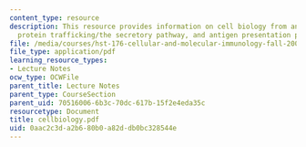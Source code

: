 ```yaml
---
content_type: resource
description: This resource provides information on cell biology from an immune perspective,
  protein trafficking/the secretory pathway, and antigen presentation pathway.
file: /media/courses/hst-176-cellular-and-molecular-immunology-fall-2005/0aac2c3da2b680b0a82ddb0bc328544e_cellbiology.pdf
file_type: application/pdf
learning_resource_types:
- Lecture Notes
ocw_type: OCWFile
parent_title: Lecture Notes
parent_type: CourseSection
parent_uid: 70516006-6b3c-70dc-617b-15f2e4eda35c
resourcetype: Document
title: cellbiology.pdf
uid: 0aac2c3d-a2b6-80b0-a82d-db0bc328544e
---
```

